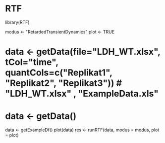 # RTF

library(RTF)

modus <- "RetardedTransientDynamics"
plot <- TRUE

# data <- getData(file="LDH_WT.xlsx", tCol="time", quantCols=c("Replikat1", "Replikat2", "Replikat3")) # "LDH_WT.xlsx" , "ExampleData.xls"
# data <- getData()

data <- getExampleDf()
plot(data)
res <- runRTF(data, modus = modus, plot = plot)
